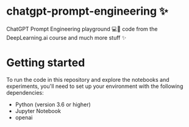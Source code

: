 # chatgpt-prompt-engineering ✨
ChatGPT Prompt Engineering playground 💻🚀 code from the DeepLearning.ai course and much more stuff ✨

# Getting started
To run the code in this repository and explore the notebooks and experiments, you'll need to set up your environment with the following dependencies:
* Python (version 3.6 or higher)
* Jupyter Notebook
* openai
